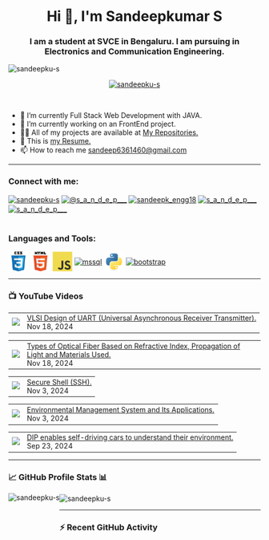 <h1 align="center">Hi 👋, I'm Sandeepkumar S</h1> 

<h3 align="center">I am a student at SVCE in Bengaluru. I am pursuing in Electronics and Communication Engineering.</h3>

<p align="left"> <img src="https://komarev.com/ghpvc/?username=sandeepku-s&label=Profile%20views&color=0e75b6&style=flat" alt="sandeepku-s" /> </p>

<p align="center"> <a href="https://github.com/ryo-ma/github-profile-trophy"><img src="https://github-profile-trophy.vercel.app/?username=sandeepku-s" alt="sandeepku-s" /></a> </p>

<p align="center"> <a href="https://twitter.com/" target="blank"><img src="https://img.shields.io/twitter/follow/?logo=twitter&style=for-the-badge" alt="" /></a> </p>

- 🌱 I’m currently Full Stack Web Development with JAVA.
- 🔭 I’m currently working on an FrontEnd project.
- 👨‍💻 All of my projects are available at [My Repositories.](https://github.com/sandeepku-s?tab=repositories)
- 📝 This is [my Resume.](https://drive.google.com/file/d/1ZIy0ISNbFD6fcszg9oWzQ6iO5ohjQDnG/view?usp=drive_link)
- 📫 How to reach me [sandeep6361460@gmail.com](sandeep6361460@gmail.com)

---
### Connect with me:

<div align="left">
<a href="https://linkedin.com/in/sandeepku-s" target="blank"><img align="center" src="https://raw.githubusercontent.com/rahuldkjain/github-profile-readme-generator/master/src/images/icons/Social/linked-in-alt.svg" alt="sandeepku-s" height="30" width="40" /></a>
<a href="https://www.youtube.com/@s_a_n_d_e_p___" target="blank"><img align="center" src="https://raw.githubusercontent.com/rahuldkjain/github-profile-readme-generator/master/src/images/icons/Social/youtube.svg" alt="@s_a_n_d_e_p___" height="30" width="40" /></a>
<a href="https://www.hackerrank.com/profile/sandeep6361460" target="blank"><img align="center" src="https://raw.githubusercontent.com/rahuldkjain/github-profile-readme-generator/master/src/images/icons/Social/hackerrank.svg" alt="sandeepk_engg18" height="30" width="40" /></a>
<a href="https://instagram.com/s_a_n_d_e_p___" target="blank"><img align="center" src="https://raw.githubusercontent.com/rahuldkjain/github-profile-readme-generator/master/src/images/icons/Social/instagram.svg" alt="s_a_n_d_e_p___" height="30" width="40" /></a>
<a href="https://twitter.com/s_a_n_d_e_p___" target="blank"><img align="center" src="https://raw.githubusercontent.com/rahuldkjain/github-profile-readme-generator/master/src/images/icons/Social/twitter.svg" alt="s_a_n_d_e_p___" height="30" width="40" /></a>
</div>

<br />

### Languages and Tools:

<div align="left">
  <a href="https://www.w3schools.com/css/" target="blank"><img align="center" src="https://raw.githubusercontent.com/devicons/devicon/master/icons/css3/css3-original-wordmark.svg" alt="css3" height="40" width="40" /></a>
  <a href="https://www.w3.org/html/" target="blank"><img align="center" src="https://raw.githubusercontent.com/devicons/devicon/master/icons/html5/html5-original-wordmark.svg" alt="html5" height="40" width="40" /></a>
  <a href="https://developer.mozilla.org/en-US/docs/Web/JavaScript" target="blank"><img align="center" src="https://raw.githubusercontent.com/devicons/devicon/master/icons/javascript/javascript-original.svg" alt="javascript" height="40" width="40" /></a>
  <a href="https://www.microsoft.com/en-us/sql-server" target="blank"><img align="center" src="https://github.com/sandeepku-s/sandeepku-s/blob/main/Images/SQL%20img.png" alt="mssql" height="40" width="40" /></a>
  <a href="https://www.python.org" target="blank"><img align="center" src="https://raw.githubusercontent.com/devicons/devicon/master/icons/python/python-original.svg" alt="python" height="40" width="40" /></a>
  <a href="https://getbootstrap.com" target="blank"><img align="center" src="https://github.com/sandeepku-s/sandeepku-s/blob/main/Images/Bootstrap%20img.png" alt="bootstrap" height="40" width="40" /></a>
</div>

---

### 📺 YouTube Videos

<!-- YOUTUBE:START --><table><tr><td><a href="https://www.youtube.com/watch?v=_EyZl9yJGMQ"><img width="140px" src="https://i.ytimg.com/vi/_EyZl9yJGMQ/mqdefault.jpg"></a></td>
<td><a href="https://www.youtube.com/watch?v=_EyZl9yJGMQ">VLSI Design of UART &lpar;Universal Asynchronous Receiver Transmitter&rpar;.</a><br/>Nov 18, 2024</td></tr></table>
<table><tr><td><a href="https://www.youtube.com/watch?v=ANKlTFyJ8TE"><img width="140px" src="https://i.ytimg.com/vi/ANKlTFyJ8TE/mqdefault.jpg"></a></td>
<td><a href="https://www.youtube.com/watch?v=ANKlTFyJ8TE">Types of Optical Fiber Based on Refractive Index, Propagation of Light and Materials Used.</a><br/>Nov 18, 2024</td></tr></table>
<table><tr><td><a href="https://www.youtube.com/watch?v=beX8JteoiqM"><img width="140px" src="https://i.ytimg.com/vi/beX8JteoiqM/mqdefault.jpg"></a></td>
<td><a href="https://www.youtube.com/watch?v=beX8JteoiqM">Secure Shell &lpar;SSH&rpar;.</a><br/>Nov 3, 2024</td></tr></table>
<table><tr><td><a href="https://www.youtube.com/watch?v=NQGRMSatkh0"><img width="140px" src="https://i.ytimg.com/vi/NQGRMSatkh0/mqdefault.jpg"></a></td>
<td><a href="https://www.youtube.com/watch?v=NQGRMSatkh0">Environmental Management System and Its Applications.</a><br/>Nov 3, 2024</td></tr></table>
<table><tr><td><a href="https://www.youtube.com/watch?v=HWkXZXqfNu4"><img width="140px" src="https://i.ytimg.com/vi/HWkXZXqfNu4/mqdefault.jpg"></a></td>
<td><a href="https://www.youtube.com/watch?v=HWkXZXqfNu4">DIP enables self-driving cars to understand their environment.</a><br/>Sep 23, 2024</td></tr></table>
<!-- YOUTUBE:END -->

---

### 📈 GitHub Profile Stats 📊

  <p><img align="left" src="https://github-readme-stats.vercel.app/api/top-langs?username=sandeepku-s&show_icons=true&locale=en&layout=compact" alt="sandeepku-s" height="200" /></p>
  
  <p><img align="center" src="https://github-readme-stats.vercel.app/api?username=sandeepku-s&show_icons=true&locale=en" alt="sandeepku-s" height="200" /></p>
  
---

### ⚡ Recent GitHub Activity
  
<!--START_SECTION:activity-->
<!--END_SECTION:activity-->
